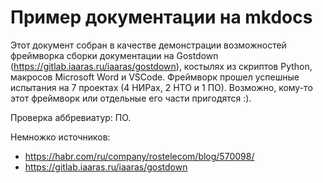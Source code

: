 # Пример документации на mkdocs

Этот документ собран в качестве демонстрации возможностей фреймворка сборки документации на Gostdown (https://gitlab.iaaras.ru/iaaras/gostdown), костылях из скриптов Python, макросов Microsoft Word и VSCode. Фреймворк прошел успешные испытания на 7 проектах (4 НИРах, 2 НТО и 1 ПО). Возможно, кому-то этот фреймворк или отдельные его части пригодятся :).

Проверка аббревиатур: ПО.

Немножко источников:

- https://habr.com/ru/company/rostelecom/blog/570098/
- https://gitlab.iaaras.ru/iaaras/gostdown
